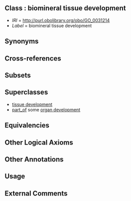 
## Class : biomineral tissue development

 * *IRI* = http://purl.obolibrary.org/obo/GO_0031214
 * *Label* = biomineral tissue development

## Synonyms


## Cross-references


## Subsets


## Superclasses

 * [tissue development](../../GO/88/GO_0009888.md)
 * [part_of](../../BFO/50/BFO_0000050.md) some [organ development](../../GO/13/GO_0048513.md)

## Equivalencies


## Other Logical Axioms


## Other Annotations


## Usage


## External Comments

